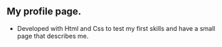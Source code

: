 ## My profile page.

- Developed with Html and Css to test my first skills and have a small page that describes me.
